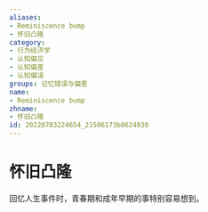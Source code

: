 ```yaml
---
aliases:
- Reminiscence bump
- 怀旧凸隆
category:
- 行为经济学
- 认知偏见
- 认知偏差
- 认知偏误
groups: 记忆错误与偏差
name:
- Reminiscence bump
zhname:
- 怀旧凸隆
id: 20220703224654_21506173b8624930
---
```


# 怀旧凸隆

回忆人生事件时，青春期和成年早期的事特别容易想到。
